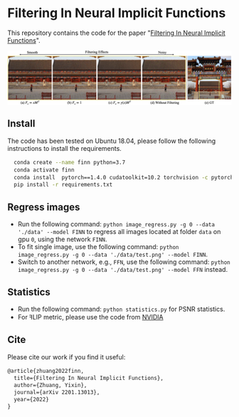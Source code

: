 # Filtering In Neural Implicit Functions

This repository contains the code for the paper "[Filtering In Neural Implicit Functions](https://arxiv.org/abs/2201.13013)".

<img src='filtering_effects.png' align="center" width=1000>


## Install

The code has been tested on Ubuntu 18.04, please follow the following instructions to install the requirements.

```bash
  conda create --name finn python=3.7
  conda activate finn
  conda install  pytorch==1.4.0 cudatoolkit=10.2 torchvision -c pytorch
  pip install -r requirements.txt
```

## Regress images
- Run the following command: `python image_regress.py -g 0 --data './data' --model FINN` to regress all images located at folder `data` on gpu `0`, using the network `FINN`.
- To fit single image, use the following command: `python image_regress.py -g 0 --data './data/test.png' --model FINN`.
- Switch to another network, e.g., `FFN`, use the following command: `python image_regress.py -g 0 --data './data/test.png' --model FFN` instead.


## Statistics
- Run the following command: `python statistics.py` for PSNR statistics.
- For ꟻLIP metric, please use the code from [NVIDIA](https://research.nvidia.com/publication/2020-07_FLIP)


## Cite

Please cite our work if you find it useful:

```
@article{zhuang2022finn,
  title={Filtering In Neural Implicit Functions},
  author={Zhuang, Yixin},
  journal={arXiv 2201.13013},
  year={2022}
}
```
